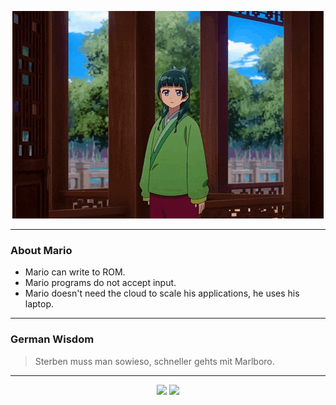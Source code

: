 <p align="center">
  <img src="assets/maomao.gif" />
</p>

---

### About Mario
- Mario can write to ROM.
- Mario programs do not accept input.
- Mario doesn't need the cloud to scale his applications, he uses his laptop.

---

### German Wisdom
> Sterben muss man sowieso, schneller gehts mit Marlboro.

---

<p align="center">
  <a>
    <img height="180em" src="https://github-readme-stats-eight-theta.vercel.app/api?username=Torfkopp&show_icons=true&theme=dark&include_all_commits=true&count_private=true"/>
  </a>
  <a href="https://github.com/Torfkopp?tab=repositories">
    <img height="180em" src="https://github-readme-stats-eight-theta.vercel.app/api/top-langs/?username=torfkopp&layout=compact&theme=dark&langs_count=8&hide=java"/>
  </a>
</p>
